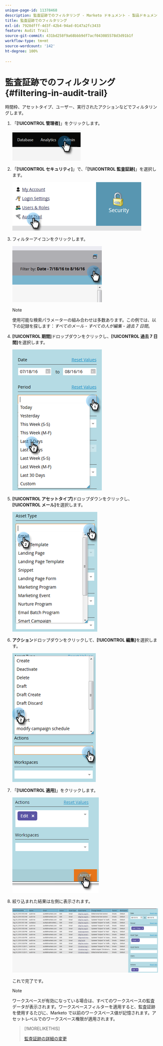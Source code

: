 ```yaml
---
unique-page-id: 11378468
description: 監査証跡でのフィルタリング - Marketo ドキュメント - 製品ドキュメント
title: 監査証跡でのフィルタリング
exl-id: 7928dfff-4d3f-42b4-94ad-0147a2fc3433
feature: Audit Trail
source-git-commit: 431bd258f9a68bbb9df7acf043085578d3d91b1f
workflow-type: tm+mt
source-wordcount: '142'
ht-degree: 100%

---
```


# 監査証跡でのフィルタリング {#filtering-in-audit-trail}

時間枠、アセットタイプ、ユーザー、実行されたアクションなどでフィルタリングします。

1. 「**[!UICONTROL 管理者]**」をクリックします。

   ![](assets/filtering-in-audit-trail-1.png)

1. 「**[!UICONTROL セキュリティ]**」で、「**[!UICONTROL 監査証跡]**」を選択します。

   ![](assets/filtering-in-audit-trail-2.png)

1. フィルターアイコンをクリックします。

   ![](assets/filtering-in-audit-trail-3.png)

   >[!NOTE]
   >
   >使用可能な検索パラメーターの組み合わせは多数あります。この例では、以下の記録を探します：_すべてのメール - すべての人が編集 - 過去 7 日間_。

1. **[!UICONTROL 期間]**&#x200B;ドロップダウンをクリックし、**[!UICONTROL 過去 7 日間]**&#x200B;を選択します。

   ![](assets/filtering-in-audit-trail-4.png)

1. **[!UICONTROL アセットタイプ]**&#x200B;ドロップダウンをクリックし、**[!UICONTROL メール]**&#x200B;を選択します。

   ![](assets/filtering-in-audit-trail-5.png)

1. **アクション**&#x200B;ドロップダウンをクリックして、**[!UICONTROL 編集]**&#x200B;を選択します。

   ![](assets/filtering-in-audit-trail-6.png)

1. 「**[!UICONTROL 適用]**」をクリックします。

   ![](assets/filtering-in-audit-trail-7.png)

1. 絞り込まれた結果は左側に表示されます。

   ![](assets/filtering-in-audit-trail-8.png)

   これで完了です。

   >[!NOTE]
   >
   >ワークスペースが有効になっている場合は、すべてのワークスペースの監査データが表示されます。ワークスペースフィルターを適用すると、監査証跡を使用するたびに、Marketo で以前のワークスペース値が記憶されます。アセットレベルでのワークスペース権限が適用されます。

   >[!MORELIKETHIS]
   >
   >[監査証跡の詳細の変更](/help/marketo/product-docs/administration/audit-trail/change-details-in-audit-trail.md)

